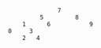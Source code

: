                           7
                     5         8
                1      6           9
            0     3
                2   4
